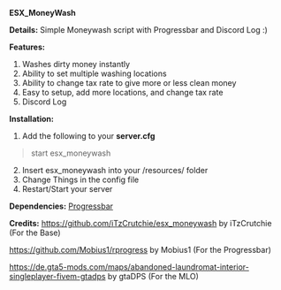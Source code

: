 **ESX_MoneyWash**

**Details:**
Simple Moneywash script with Progressbar and Discord Log :)

**Features:**
1. Washes dirty money instantly
2. Ability to set multiple washing locations
3. Ability to change tax rate to give more or less clean money
4. Easy to setup, add more locations, and change tax rate
5. Discord Log


**Installation:**
1. Add the following to your **server.cfg**
> start esx_moneywash
2. Insert esx_moneywash into your /resources/ folder
3. Change Things in the config file
4. Restart/Start your server


**Dependencies:**
<a href="https://github.com/Mobius1/rprogress">Progressbar</a>


**Credits:**
https://github.com/iTzCrutchie/esx_moneywash by iTzCrutchie (For the Base)

https://github.com/Mobius1/rprogress by Mobius1 (For the Progressbar)

https://de.gta5-mods.com/maps/abandoned-laundromat-interior-singleplayer-fivem-gtadps by gtaDPS (For the MLO)

